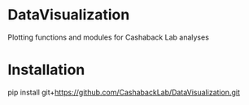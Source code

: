 # DataVisualization
Plotting functions and modules for Cashaback Lab analyses

# Installation
pip install git+https://github.com/CashabackLab/DataVisualization.git
